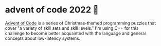 # advent of code 2022 🎄

[Advent of Code](https://adventofcode.com/) is a series of Christmas-themed programming puzzles that cover "a variety of skill sets and skill levels." I'm using C++ for this challenge to become better acquainted with the language and general concepts about low-latency systems.
